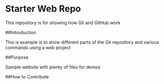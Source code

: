# Starter Web Repo

This repository is for showing how Git and GitHub work

##Introduction

This is example is to show different parts of the Git repository and various commands using a web project

##Purpose

Sample website with plenty of files for demos

##How to Contribute